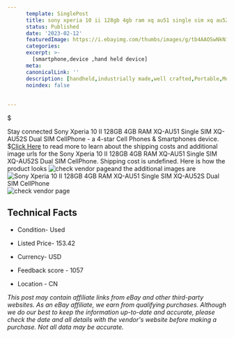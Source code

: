 ```yaml
---
      template: SinglePost
      title: sony xperia 10 ii 128gb 4gb ram xq au51 single sim xq au52s dual sim cellphone
      status: Published
      date: '2023-02-12'
      featuredImage: https://i.ebayimg.com/thumbs/images/g/tb4AAOSwNkNigxc6/s-l225.jpg
      categories: 
      excerpt: >-
        [smartphone,device ,hand held device]
      meta:
      canonicalLink: ''
      description: [handheld,industrially made,well crafted,Portable,Mobile,Compact,Convenient,Lightweight,Maneuverable,Man-portable,Miniature,Carriable,Hand-held,Light,Holdable,Transportable,Mobile device,Pocket-sized,On-the-go,Wireless,Cordless,Compact size,Convenient size, smartphone,device ,hand held device]
      noindex: false
      
        
---
```

$

Stay connected Sony Xperia 10 II 128GB 4GB RAM XQ-AU51 Single SIM XQ-AU52S Dual SIM CellPhone - a 4-star Cell Phones & Smartphones device.
$[Click Here](https://www.ebay.com/itm/144663390434?hash=item21ae9c28e2%3Ag%3Atb4AAOSwNkNigxc6&mkevt=1&mkcid=1&mkrid=711-53200-19255-0&campid=%253CePNCampaignId%253E&customid=%253CreferenceId%253E&toolid=10049) to read more to learn about the shipping costs and additional image urls for the Sony Xperia 10 II 128GB 4GB RAM XQ-AU51 Single SIM XQ-AU52S Dual SIM CellPhone. Shipping cost is undefined. Here is how the product looks ![check vendor page](https://i.ebayimg.com/thumbs/images/g/tb4AAOSwNkNigxc6/s-l225.jpg)and the additional images are![Sony Xperia 10 II 128GB 4GB RAM XQ-AU51 Single SIM XQ-AU52S Dual SIM CellPhone](https://i.ebayimg.com/images/g/tb4AAOSwNkNigxc6/s-l1600.jpg)![check vendor page](https://origin-galleryplus.ebayimg.com/ws/web/144663390434_2_0_1/225x225.jpg,https://origin-galleryplus.ebayimg.com/ws/web/144663390434_3_0_1/225x225.jpg)



 ## Technical Facts 



     
      

 - Condition- Used 


      

 - Listed Price- 153.42 


      

 - Currency- USD 


      

 - Feedback score - 1057 


      

 - Location - CN 


      
      

 *_This post may contain affiliate links from eBay and other third-party websites. As an eBay affiliate, we earn from qualifying purchases. Although we do our best to keep the information up-to-date and accurate, please check the date and all details with the vendor's website before making a purchase. Not all data may be accurate._*






